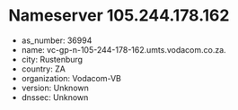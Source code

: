 # Nameserver 105.244.178.162

* as_number: 36994
* name: vc-gp-n-105-244-178-162.umts.vodacom.co.za.
* city: Rustenburg
* country: ZA
* organization: Vodacom-VB
* version: Unknown
* dnssec: Unknown
